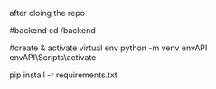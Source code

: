 after cloing the repo

#backend
cd /backend

#create & activate virtual env
python -m venv envAPI
envAPI\Scripts\activate

pip install -r requirements.txt

















<!-- LOG_DIR=/eazydata/logs/
EAZYDATA_REGION=in
EAZYDATA_LANDING_PORT=
EAZYDATA_LANDING_INTERNAL_PORT=80
EAZYDATA_LANDING_IP=
 
EAZYDATA_APP_PORT=9500
EAZYDATA_APP_INTERNAL_PORT=80
EAZYDATA_APP_IP=10.11.0.59
 
EAZYDATA_API_PORT=8011
EAZYDATA_API_INTERNAL_PORT=8011
EAZYDATA_API_IP=10.11.0.11
 
EAZYDATA_MGMT_PORT=8009
EAZYDATA_MGMT_INTERNAL_PORT=8009
EAZYDATA_MGMT_IP=10.11.0.9
 
EAZYDATA_MGMT_REGION_PORT=8010
EAZYDATA_MGMT_REGION_INTERNAL_PORT=8010
EAZYDATA_MGMT_REGION_IP=10.11.0.10
EAZYDATA_REDIS_IP=10.11.0.201
EAZYDATA_REDIS_PORT=6380
EAZYDATA_REDIS_INTERNAL_PORT=6379
 
EAZYDATA_REGION_REDIS_IP=10.11.0.201
EAZYDATA_REGION_REDIS_PORT=6380
EAZYDATA_REGION_REDIS_INTERNAL_PORT=6379
CURRENT_DOCKER_NETWORK=eazydata.dev
CURRENT_DOCKER_NETWORK_CIDR=10.11.0.0/24
 
PAYMENT_QUEUE=payment
PIPELINERUN_QUEUE=pipelinerun
EAZYDATA_REGION=IN -->

